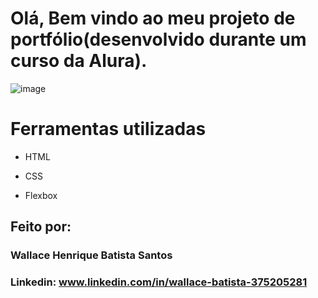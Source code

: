 # Olá, Bem vindo ao meu projeto de portfólio(desenvolvido durante um curso da Alura).

![image](https://github.com/user-attachments/assets/3b0db103-d3d5-4147-b194-5ca852f516e9)

# Ferramentas utilizadas 

* HTML

* CSS

* Flexbox

## Feito por:

### Wallace Henrique Batista Santos

### Linkedin: www.linkedin.com/in/wallace-batista-375205281
